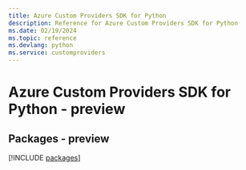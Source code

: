```yaml
---
title: Azure Custom Providers SDK for Python
description: Reference for Azure Custom Providers SDK for Python
ms.date: 02/19/2024
ms.topic: reference
ms.devlang: python
ms.service: customproviders
---
```

# Azure Custom Providers SDK for Python - preview
## Packages - preview
[!INCLUDE [packages](custom-providers-index.md)]